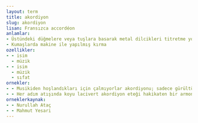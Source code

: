 ```yaml
---
layout: term
title: akordiyon
slug: akordiyon
lisan: Fransızca accordéon
anlamlar:
- Üstündeki düğmelere veya tuşlara basarak metal dilcikleri titretme yolu ile çalınan körüklü, elde taşınabilir bir çalgı; akordeon, armonika
- Kumaşlarda makine ile yapılmış kırma
ozellikler:
- - isim
  - müzik
- - isim
  - müzik
  - sıfat
ornekler:
- - Musikiden hoşlandıkları için çalmıyorlar akordiyonu; sadece gürültü etmek için, ötekini berikini rahatsız etmek, kafasını şişirmek için çalıyorlar.
- - Her adım atışında koyu lacivert akordiyon eteği hakikaten bir armonik gibi açılıp kapanıyordu.
orneklerkaynak:
- - Nurullah Ataç
- - Mahmut Yesari
---
```

